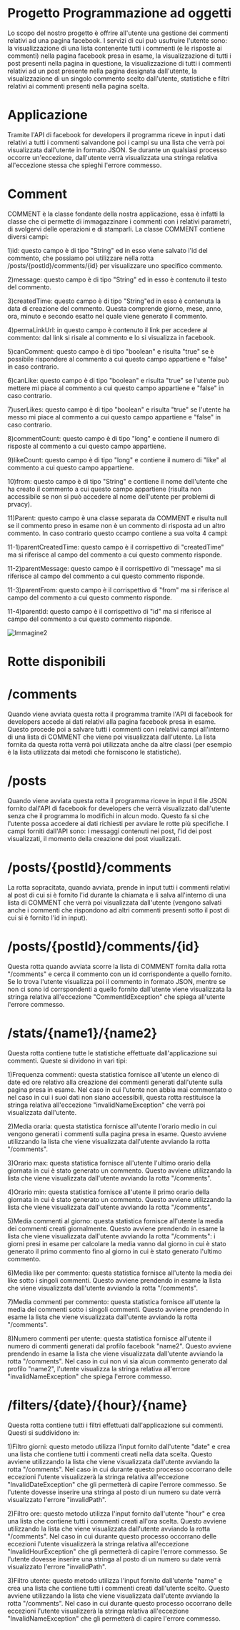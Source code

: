 # Progetto Programmazione ad oggetti

Lo scopo del nostro progetto è offrire all'utente una gestione dei commenti relativi ad una pagina facebook. I servizi di cui può usufruire l'utente sono: la visualizzazione di una lista contenente tutti i commenti (e le risposte ai commenti) nella pagina facebook presa in esame, la visualizzazione di tutti i post presenti nella pagina in questione, la visualizzazione di tutti i commenti relativi ad un post presente nella pagina designata dall'utente, la visualizzazione di un singolo commento scelto dall'utente, statistiche e filtri relativi ai commenti presenti nella pagina scelta.

# Applicazione

Tramite l'API di facebook for developers il programma riceve in input i dati relativi a tutti i commenti salvandone poi i campi su una lista che verrà poi visualizzata dall'utente in formato JSON. Se durante un qualsiasi processo occorre un'eccezione, dall'utente verrà visualizzata una stringa relativa all'eccezione stessa che spieghi l'errore commesso.

# Comment

COMMENT è la classe fondante della nostra applicazione, essa è infatti la classe che ci permette di immagazzinare i commenti con i relativi parametri, di svolgervi delle operazioni e di stamparli. La classe COMMENT contiene diversi campi:

1)id: questo campo è di tipo "String" ed in esso viene salvato l'id del commento, che possiamo poi utilizzare nella rotta /posts/{postId}/comments/{id} per visualizzare uno specifico commento.

2)message: questo campo è di tipo "String" ed in esso è contenuto il testo del commento.

3)createdTime:  questo campo è di tipo "String"ed in esso è contenuta la data di creazione del commento. Questa comprende giorno, mese, anno, ora, minuto e secondo esatto nel quale viene generato il commento.

4)permaLinkUrl: in questo campo è contenuto il link per accedere al commento: dal link si risale al commento e lo si visualizza in facebook.

5)canComment: questo campo è di tipo "boolean" e risulta "true" se è possibile rispondere al commento a cui questo campo appartiene e "false" in caso contrario.

6)canLike: questo campo è di tipo "boolean" e risulta "true" se l'utente può mettere mi piace al commento a cui questo campo appartiene e "false" in caso contrario.

7)userLikes: questo campo è di tipo "boolean" e risulta "true" se l'utente ha messo mi piace al commento a cui questo campo appartiene e "false" in caso contrario.

8)commentCount: questo campo è di tipo "long" e contiene il numero di risposte al commento a cui questo campo appartiene.

9)likeCount: questo campo è di tipo "long" e contiene il numero di "like" al commento a cui questo campo appartiene.

10)from: questo campo è di tipo "String" e contiene il nome dell'utente che ha creato il commento a cui questo campo appartiene (risulta non accessibile se non si può accedere al nome dell'utente per problemi di prvacy).

11)Parent: questo campo è una classe separata da COMMENT e risulta null se il commento preso in esame non è un commento di risposta ad un altro commento. In caso contrario questo ccampo contiene a sua volta 4 campi:

  11-1)parentCreatedTime: questo campo è il corrispettivo di "createdTime" ma si riferisce al campo del commento a cui questo commento risponde.
  
  11-2)parentMessage: questo campo è il corrispettivo di "message" ma si riferisce al campo del commento a cui questo commento risponde.

  11-3)parentFrom: questo campo è il corrispettivo di "from" ma si riferisce al campo del commento a cui questo commento risponde.

  11-4)parentId: questo campo è il corrispettivo di "id" ma si riferisce al campo del commento a cui questo commento risponde.

![Immagine2](https://user-images.githubusercontent.com/95300131/147212556-3957e55c-6dd2-40ec-80dc-1664e7b6e344.png)

# Rotte disponibili

# /comments

Quando viene avviata questa rotta il programma tramite l'API di facebook for developers accede ai dati relativi alla pagina facebook presa in esame. Questo procede poi a salvare tutti i commenti con i relativi campi all'interno di una lista di COMMENT che viene poi visualizzata dall'utente. La lista fornita da questa rotta verrà poi utilizzata anche da altre classi (per esempio è la lista utilizzata dai metodi che forniscono le statistiche).

# /posts

Quando viene avviata questa rotta il programma riceve in input il file JSON fornito dall'API di facebook for developers che verrà visualizzato dall'utente senza che il programma lo modifichi in alcun modo. Questo fa si che l'utente possa accedere ai dati richiesti per avviare le rotte più specifiche. I campi forniti dall'API sono: i messaggi contenuti nei post, l'id dei post visualizzati, il momento della creazione dei post viualizzati.

# /posts/{postId}/comments

La rotta sopracitata, quando avviata, prende in input tutti i commenti relativi al post di cui si è fornito l'id durante la chiamata e li salva all'interno di una lista di COMMENT che verrà poi visualizzata dall'utente (vengono salvati anche i commenti che rispondono ad altri commenti presenti sotto il post di cui si è fornito l'id in input).

# /posts/{postId}/comments/{id}

Questa rotta quando avviata scorre la lista di COMMENT fornita dalla rotta "/comments" e cerca il commento con un id corrispondente a quello fornito. Se lo trova l'utente visualizza poi il commento in formato JSON, mentre se non ci sono id corrspondenti a quello fornito dall'utente viene visualizzata la stringa relativa all'eccezione "CommentIdException" che spiega all'utente l'errore commesso.

# /stats/{name1}/{name2}

Questa rotta contiene tutte le statistiche effettuate dall'applicazione sui commenti. Queste si dividono in vari tipi:

1)Frequenza commenti: questa statistica fornisce all'utente un elenco di date ed ore relativo alla creazione dei commenti generati dall'utente sulla pagina presa in esame. Nel caso in cui l'utente non abbia mai commentato o nel caso in cui i suoi dati non siano accessibili, questa rotta restituisce la stringa relativa all'eccezione "invalidNameException" che verrà poi visualizzata dall'utente.

2)Media oraria: questa statistica fornisce all'utente l'orario medio in cui vengono generati i commenti sulla pagina presa in esame. Questo avviene utilizzando la lista che viene visualizzata dall'utente avviando la rotta "/comments".

3)Orario max: questa statistica fornisce all'utente l'ultimo orario della giornata in cui è stato generato un commento. Questo avviene utilizzando la lista che viene visualizzata dall'utente avviando la rotta "/comments".

4)Orario min: questa statistica fornisce all'utente il primo orario della giornata in cui è stato generato un commento. Questo avviene utilizzando la lista che viene visualizzata dall'utente avviando la rotta "/comments".

5)Media commenti al giorno: questa statistica fornisce all'utente la media dei commenti creati giornalmente. Questo avviene prendendo in esame la lista che viene visualizzata dall'utente avviando la rotta "/comments": i giorni presi in esame per calcolare la media vanno dal giorno in cui è stato generato il primo commento fino al giorno in cui è stato generato l'ultimo commento.

6)Media like per commento: questa statistica fornisce all'utente la media dei like sotto i singoli commenti. Questo avviene prendendo in esame la lista che viene visualizzata dall'utente avviando la rotta "/comments".

7)Media commenti per commento: questa statistica fornisce all'utente la media dei commenti sotto i singoli commenti. Questo avviene prendendo in esame la lista che viene visualizzata dall'utente avviando la rotta "/comments".

8)Numero commenti per utente: questa statistica fornisce all'utente il numero di commenti generati dal profilo facebook "name2". Questo avviene prendendo in esame la lista che viene visualizzata dall'utente avviando la rotta "/comments". Nel caso in cui non vi sia alcun commento generato dal profilo "name2", l'utente visualizza la stringa relativa all'errore "invalidNameException" che spiega l'errore commesso.

# /filters/{date}/{hour}/{name}

Questa rotta contiene tutti i filtri effettuati dall'applicazione sui commenti. Questi si suddividono in:

1)Filtro giorni: questo metodo utilizza l'input fornito dall'utente "date" e crea una lista che contiene tutti i commenti creati nella data scelta. Questo avviene utilizzando la lista che viene visualizzata dall'utente avviando la rotta "/comments". Nel caso in cui durante questo processo occorrano delle eccezioni l'utente visualizzerà la stringa relativa all'eccezione "InvalidDateException" che gli permetterà di capire l'errore commesso. Se l'utente dovesse inserire una stringa al posto di un numero su date verrà visualizzato l'errore "invalidPath".

2)Filtro ore: questo metodo utilizza l'input fornito dall'utente "hour" e crea una lista che contiene tutti i commenti creati all'ora scelta. Questo avviene utilizzando la lista che viene visualizzata dall'utente avviando la rotta "/comments". Nel caso in cui durante questo processo occorrano delle eccezioni l'utente visualizzerà la stringa relativa all'eccezione "InvalidHourException" che gli permetterà di capire l'errore commesso. Se l'utente dovesse inserire una stringa al posto di un numero su date verrà visualizzato l'errore "invalidPath".

3)Filtro utente: questo metodo utilizza l'input fornito dall'utente "name" e crea una lista che contiene tutti i commenti creati dall'utente scelto. Questo avviene utilizzando la lista che viene visualizzata dall'utente avviando la rotta "/comments". Nel caso in cui durante questo processo occorrano delle eccezioni l'utente visualizzerà la stringa relativa all'eccezione "InvalidNameException" che gli permetterà di capire l'errore commesso. 
